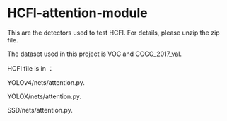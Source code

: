 # HCFI-attention-module
This are the detectors used to test HCFI. For details, please unzip the zip file.

The dataset used in this project is VOC and COCO_2017_val.

HCFI file is in ：

YOLOv4/nets/attention.py.

YOLOX/nets/attention.py.

SSD/nets/attention.py.
